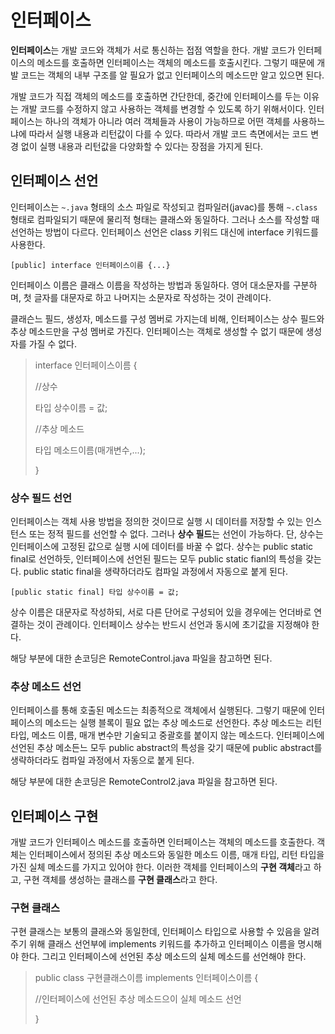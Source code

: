 # 인터페이스
**인터페이스**는 개발 코드와 객체가 서로 통신하는 접점 역할을 한다. 개발 코드가 인터페이스의 메소드를 호출하면 인터페이스는 객체의 메소드를 호출시킨다. 그렇기 때문에 개발 코드는 객체의 내부 구조를 알 필요가 없고 인터페이스의 메소드만 알고 있으면 된다.

개발 코드가 직접 객체의 메소드를 호출하면 간단한데, 중간에 인터페이스를 두는 이유는 개발 코드를 수정하지 않고 사용하는 객체를 변경할 수 있도록 하기 위해서이다. 인터페이스는 하나의 객체가 아니라 여러 객체들과 사용이 가능하므로 어떤 객체를 사용하느냐에 따라서 실행 내용과 리턴값이 다를 수 있다. 따라서 개발 코드 측면에서는 코드 변경 없이 실행 내용과 리턴값을 다양화할 수 있다는 장점을 가지게 된다.
## 인터페이스 선언
인터페이스는 ``~.java`` 형태의 소스 파일로 작성되고 컴파일러(javac)를 통해 ``~.class`` 형태로 컴파일되기 때문에 물리적 형태는 클래스와 동일하다. 그러나 소스를 작성할 때 선언하는 방법이 다르다. 인터페이스 선언은 class 키워드 대신에 interface 키워드를 사용한다.

``[public] interface 인터페이스이름 {...}``

인터페이스 이름은 클래스 이름을 작성하는 방법과 동일하다. 영어 대소문자를 구분하며, 첫 글자를 대문자로 하고 나머지는 소문자로 작성하는 것이 관례이다.

클래슨느 필드, 생성자, 메소드를 구성 멤버로 가지는데 비해, 인터페이스는 상수 필드와 추상 메소드만을 구성 멤버로 가진다. 인터페이스는 객체로 생성할 수 없기 때문에 생성자를 가질 수 없다.

> interface 인터페이스이름 {
>
> //상수
>
> 타입 상수이름 = 값;
>
> //추상 메소드
>
> 타입 메소드이름(매개변수,...);
>
> }

### 상수 필드 선언
인터페이스는 객체 사용 방법을 정의한 것이므로 실행 시 데이터를 저장할 수 있는 인스턴스 또는 정적 필드를 선언할 수 없다. 그러나 **상수 필드**는 선언이 가능하다. 단, 상수는 인터페이스에 고정된 값으로 실행 시에 데이터를 바꿀 수 없다. 상수는 public static final로 선언하듯, 인터페이스에 선언된 필드는 모두 public static fianl의 특성을 갖는다. public static final을 생략하더라도 컴파일 과정에서 자동으로 붙게 된다.

``[public static final] 타입 상수이름 = 값;``

상수 이름은 대문자로 작성하되, 서로 다른 단어로 구성되어 있을 경우에는 언더바로 연결하는 것이 관례이다. 인터페이스 상수는 반드시 선언과 동시에 초기값을 지정해야 한다.

해당 부분에 대한 손코딩은 RemoteControl.java 파일을 참고하면 된다.
### 추상 메소드 선언
인터페이스를 통해 호출된 메소드는 최종적으로 객체에서 실행된다. 그렇기 때문에 인터페이스의 메소드는 실행 블록이 필요 없는 추상 메소드로 선언한다. 추상 메소드는 리턴 타입, 메소드 이름, 매개 변수만 기술되고 중괄호를 붙이지 않는 메소드다. 인터페이스에 선언된 추상 메소든느 모두 public abstract의 특성을 갖기 때문에 public abstract를 생략하더라도 컴파일 과정에서 자동으로 붙게 된다.

해당 부분에 대한 손코딩은 RemoteControl2.java 파일을 참고하면 된다.
## 인터페이스 구현
개발 코드가 인터페이스 메소드를 호출하면 인터페이스는 객체의 메소드를 호출한다. 객체는 인터페이스에서 정의된 추상 메소드와 동일한 메소드 이름, 매개 타입, 리턴 타입을 가진 실체 메소드를 가지고 있어야 한다. 이러한 객체를 인터페이스의 **구현 객체**라고 하고, 구현 객체를 생성하는 클래스를 **구현 클래스**라고 한다.
### 구현 클래스
구현 클래스는 보통의 클래스와 동일한데, 인터페이스 타입으로 사용할 수 있음을 알려주기 위해 클래스 선언부에 implements 키워드를 추가하고 인터페이스 이름을 명시해야 한다. 그리고 인터페이스에 선언된 추상 메소드의 실체 메소드를 선언해야 한다.

> public class 구현클래스이름 implements 인터페이스이름 {
>
> //인터페이스에 선언된 추상 메소드으이 실체 메소드 선언
>
> }

